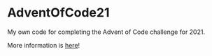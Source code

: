 # AdventOfCode21

My own code for completing the Advent of Code challenge for 2021.

More information is [here](https://adventofcode.com/)!
